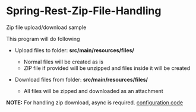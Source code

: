 # Spring-Rest-Zip-File-Handling

Zip file upload/download sample


This program will do following

- Upload files to folder: **src/main/resources/files/**
  - Normal files will be created as is
  - ZIP file if provided will be unzipped and files inside it will be created
  
- Download files from folder: **src/main/resources/files/**
  - All files will be zipped and downloaded as an attachment
  
  
  
**NOTE:** For handling zip download, async is required. [configuration code](ZipFileHandling/src/main/java/com/example/zip/config/AsyncConfig.java)

